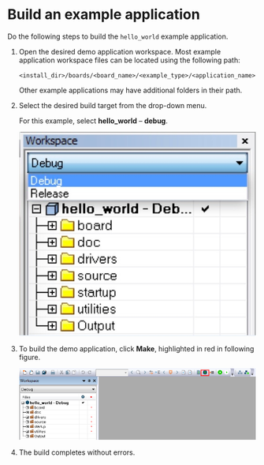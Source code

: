 # Build an example application

Do the following steps to build the `hello_world` example application.

1.  Open the desired demo application workspace. Most example application workspace files can be located using the following path:

    ```
    <install_dir>/boards/<board_name>/<example_type>/<application_name>/iar
    ```

    Other example applications may have additional folders in their path.

2.  Select the desired build target from the drop-down menu.

    For this example, select **hello\_world** – **debug**.

    ![](images/demo_build_target_selection_20.jpg "Demo build target selection")

3.  To build the demo application, click **Make**, highlighted in red in following figure.

    ![](images/build_the_demo_application_20.png "Build the demo application")

4.  The build completes without errors.

